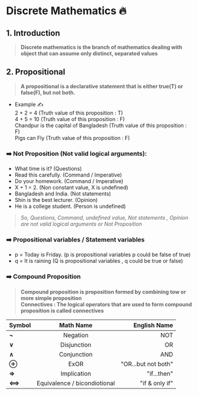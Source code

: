 # Discrete Mathematics 🔥

## 1. Introduction

> <b>Discrete mathematics is the branch of mathematics dealing with object that can assume only distinct, separated values</b>

## 2. Propositional

> <b>A propositional is a declarative statement that is either true(T) or false(F), but not both.</b>

- Example ✍️  
  2 + 2 = 4 (Truth value of this proposition : T)  
  4 + 5 = 10 (Truth value of this proposition : F)  
  Chandpur is the capital of Bangladesh (Truth value of this proposition : F)  
  Pigs can Fly (Truth value of this proposition : F)

### ➡️ Not Proposition (Not valid logical arguments):

- What time is it? (Questions)
- Read this carefully. (Command / Imperative)
- Do your homework. (Command / Imperative)
- X + 1 = 2. (Non constant value, X is undefined)
- Bangladesh and India. (Not statements)
- Shin is the best lecturer. (Opinion)
- He is a college student. (Person is undefined)

> <i>So, Questions, Command, undefined value, Not statements , Opinion are not valid logical arguments or Not Proposition</i>

### ➡️ Propositional variables / Statement variables

- p = Today is Friday. (p is propositional variables p could be false of true)
- q = It is raining (Q is propositional variables , q could be true or false)

### ➡️ Compound Proposition

> <b>Compound proposition is proposition formed by combining tow or more simple proposition  
> Connectives : The logical operators that are used to form compound proposition is called connectives</b>

| Symbol     |          Math Name           |        English Name |
| ---------- | :--------------------------: | ------------------: |
| <b> ¬ </b> |           Negation           |                 NOT |
| <b> ∨ </b> |         Disjunction          |                  OR |
| <b>∧</b>   |         Conjunction          |                 AND |
| <b>⊕</b>   |             ExOR             | "OR...but not both" |
| <b>⇒</b>   |         Implication          |         "if...then" |
| <b>⟺</b>   | Equivalence / bicondiotional |      "if & only if" |
